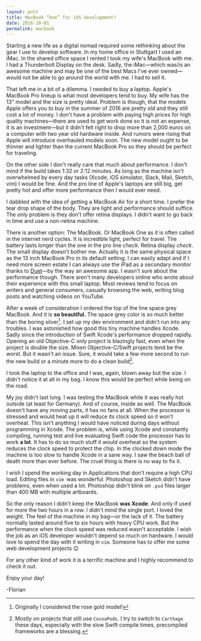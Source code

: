 ```yaml
---
layout: post
title: MacBook “One” for iOS development?
date: 2016-10-01
permalink: macbook
---
```


Starting a new life as a digital nomad required some rethinking about the gear I use to develop software. In my home office in Stuttgart I used an iMac. In the shared office space I rented I took my wife's MacBook with me. I had a Thunderbolt Display on the desk. Sadly, the iMac—which was/is an awesome machine and may be one of the best Macs I've ever owned—would not be able to go around the world with me. I had to sell it.

That left me in a bit of a dilemma. I needed to buy a laptop. Apple's MacBook Pro lineup is what most developers tend to buy. My wife has the 13" model and the size is pretty ideal. Problem is though, that the models Apple offers you to buy in the summer of 2016 are pretty old and they still cost a lot of money. I don't have a problem with paying high prices for high quality machines—there are used to get work done so it is not an expense, it is an investment—but it didn't felt right to drop more than 2,000 euros on a computer with two year old hardware inside. And rumors were rising that Apple will introduce overhauled models soon. The new model ought to be thinner and lighter than the current MacBook Pro so they should be perfect for traveling.

On the other side I don't really care that much about performance. I don't mind if the build takes 1:32 or 2:12 minutes. As long as the machine isn't overwhelmed by every day tasks (Xcode, iOS simulator, Slack, Mail, Sketch, vim) I would be fine. And the pro line of Apple's laptops are still big, get pretty hot and offer more performance then I would ever need.

I dabbled with the idea of getting a MacBook Air for a short time. I prefer the tear drop shape of the body. They are light and performance should suffice. The only problem is they don't offer retina displays. I didn't want to go back in time and use a non-retina machine.

There is another option: The MacBook. Or MacBook One as it is often called in the internet nerd cycles. It is incredible light, perfect for travel. The battery lasts longer than the one in the pro line _check_. Retina display _check_. The small display doesn't bother me. Actually it is the same physical space as the 13 inch MacBook Pro in its default setting. I can easily adapt and if I need more screen estate I can always use the iPad as a secondary monitor thanks to [Duet][1]—by the way an awesome app. I wasn't sure about the performance though. There aren't many developers online who wrote about their experience with this small laptop. Most reviews tend to focus on writers and general consumers, casually browsing the web, writing blog posts and watching videos on YouTube.

After a week of consideration I ordered the top of the line space grey MacBook. And it is **so beautiful.** The space grey color is so much better than the boring silver[^1]. I set up my dev environment and didn't run into any troubles. I was astonished how good this tiny machine handles Xcode. Sadly since the introduction of Swift Xcode's performance dropped rapidly. Opening an old Objective-C only project is blazingly fast, even when the project is double the size. Mixen Objective-C/Swift projects tend be the worst. But it wasn't an issue. Sure, it would take a few more second to run the new build or a minute more to do a clean build[^2].

I took the laptop to the office and I was, again, blown away but the size. I didn't notice it at all in my bag. I know this would be perfect while being on the road.

My joy didn't last long. I was testing the MacBook while it was really hot outside (at least for Germany). And of course, inside as well. The MacBook doesn't have any moving parts, it has no fans at all. When the processor is stressed and would heat up it will reduce its clock speed so it won't overheat. This isn't anything I would have noticed during days without programming in Xcode. The problem is, while using Xcode and constantly compiling, running test and live evaluating Swift code the processor has to work **a lot**. It has to do so much stuff it would overheat so the system reduces the clock speed to protect the chip. In the clocked down mode the machine is too slow to handle Xcode in a sane way. I saw the beach ball of death more than ever before. The cruel thing is there is no way to fix it.

I wish I spend the working day in Applications that don't require a high CPU load. Editing files in `vim `was wonderful. Photoshop and Sketch didn't have problems, even when used a lot. Photoshop didn't blink on `.psd` files larger than 400 MB with multiple artboards.

So the only reason I didn't keep the MacBook **was Xcode**. And only if used for more the two hours in a row. I didn't mind the single port. I loved the weight. The feel of the machine in my bag—or the lack of it. The battery normally lasted around five to six hours with heavy CPU work. But the performance when the clock speed was reduced wasn't acceptable. I wish the job as an iOS developer wouldn't depend so much on hardware.  I would love to spend the day with it writing in `vim`. Someone has to offer me some web development projects 😉

For any other kind of work it is a terrific machine and I highly recommend to check it out.

Enjoy your day!

-Florian

[^1]:	Originally I considered the rose gold model!

[^2]:	Mostly on projects that still use `CocoaPods`. I try to switch to `Carthage` these days, especially with the slow Swift compile times, precompiled frameworks are a blessing.

[1]:	http://www.duetdisplay.com/
